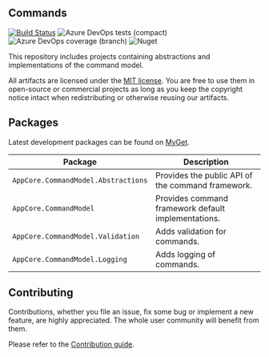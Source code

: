 Commands
--------

[![Build Status](https://dev.azure.com/AppCoreNet/CommandModel/_apis/build/status/AppCoreNet.CommandModel%20CI?branchName=dev)](https://dev.azure.com/AppCoreNet/CommandModel/_build/latest?definitionId=6&branchName=dev)
![Azure DevOps tests (compact)](https://img.shields.io/azure-devops/tests/AppCoreNet/CommandModel/6?compact_message)
![Azure DevOps coverage (branch)](https://img.shields.io/azure-devops/coverage/AppCoreNet/CommandModel/6/dev)
![Nuget](https://img.shields.io/nuget/v/AppCore.CommandModel.Abstractions)

This repository includes projects containing abstractions and implementations of the command model.

All artifacts are licensed under the [MIT license](LICENSE). You are free to use them in open-source or commercial projects as long
as you keep the copyright notice intact when redistributing or otherwise reusing our artifacts.

## Packages

Latest development packages can be found on [MyGet](https://www.myget.org/gallery/appcorenet).

Package                              | Description
-------------------------------------|-----------------------------------------------------------------------------
`AppCore.CommandModel.Abstractions`  | Provides the public API of the command framework.
`AppCore.CommandModel`               | Provides command framework default implementations.
`AppCore.CommandModel.Validation`    | Adds validation for commands.
`AppCore.CommandModel.Logging`       | Adds logging of commands.

## Contributing

Contributions, whether you file an issue, fix some bug or implement a new feature, are highly appreciated. The whole user community
will benefit from them.

Please refer to the [Contribution guide](CONTRIBUTING.md).
